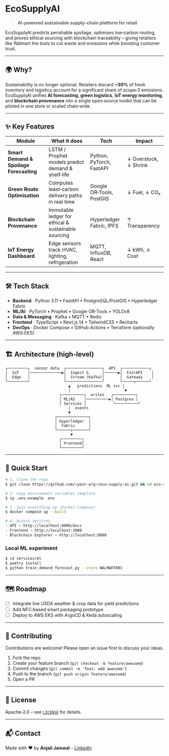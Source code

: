 # EcoSupplyAI

> **AI‑powered sustainable supply‑chain platform for retail**

EcoSupplyAI predicts perishable spoilage, optimises low‑carbon routing, and proves ethical sourcing with blockchain traceability – giving retailers like Walmart the tools to cut waste and emissions while boosting customer trust.

---

## 🌍 Why?

Sustainability is no longer optional. Retailers discard **\~30%** of fresh inventory and logistics account for a significant share of scope‑3 emissions. EcoSupplyAI unifies **AI forecasting**, **green logistics**, **IoT energy monitoring**, and **blockchain provenance** into a single open‑source toolkit that can be piloted in one store or scaled chain‑wide.

---

## ✨ Key Features

| Module                                  | What it does                                        | Tech                     | Impact                |
| --------------------------------------- | --------------------------------------------------- | ------------------------ | --------------------- |
| **Smart Demand & Spoilage Forecasting** | LSTM / Prophet models predict demand & shelf‑life   | Python, PyTorch, FastAPI | ↓ Overstock, ↓ Shrink |
| **Green Route Optimisation**            | Computes least‑carbon delivery paths in real time   | Google OR‑Tools, PostGIS | ↓ Fuel, ↓ CO₂         |
| **Blockchain Provenance**               | Immutable ledger for ethical & sustainable sourcing | Hyperledger Fabric, IPFS | ↑ Transparency        |
| **IoT Energy Dashboard**                | Edge sensors track HVAC, lighting, refrigeration    | MQTT, InfluxDB, React    | ↓ kWh, ↓ Cost         |

---

## 🛠️ Tech Stack

* **Backend** · Python 3.11 • FastAPI • PostgreSQL/PostGIS • Hyperledger Fabric
* **ML/AI** · PyTorch • Prophet • Google OR‑Tools • YOLOv8
* **Data & Messaging** · Kafka • MQTT • Redis
* **Frontend** · TypeScript • Next.js 14 • TailwindCSS • Recharts
* **DevOps** · Docker Compose • GitHub Actions • Terraform (optionally AWS‑EKS)

---

## 🏗️ Architecture (high‑level)

```
┌─────────┐  sensor data  ┌────────────────┐  API  ┌────────────┐
│  IoT    │──────────────▶│  Ingest &      │──────▶│  FastAPI    │
│  Edge   │               │  Stream (Kafka)│       │  Gateway    │
└─────────┘               └────────────────┘       └─────┬──────┘
                            ▲   predictions  ML svc │
                            │                        ▼
                        ┌──────────┐  writes   ┌──────────┐
                        │ ML/AI    │──────────▶│ Postgres │
                        │ Services │            └──────────┘
                            │  events
                            ▼
                      ┌──────────────┐
                      │ Hyperledger  │
                      │  Fabric      │
                      └──────┬───────┘
                             ▼
                        ┌─────────┐
                        │ Frontend│
                        └─────────┘
```

---

## 🚀 Quick Start

```bash
# 1. Clone the repo
$ git clone https://github.com/<your‑org>/eco-supply-ai.git && cd eco-supply-ai

# 2. Copy environment variables template
$ cp .env.example .env

# 3. Spin everything up (Docker‑Compose)
$ docker compose up --build

# 4. Access services
- API – http://localhost:8000/docs
- Frontend – http://localhost:3000
- Blockchain Explorer – http://localhost:8080
```

### Local ML experiment

```bash
$ cd services/ml
$ poetry install
$ python train_demand_forecast.py --store WALMART001
```

---

## 🗺️ Roadmap

* [ ] Integrate live USDA weather & crop data for yield predictions
* [ ] Add NFC‑based smart packaging prototype
* [ ] Deploy to AWS EKS with ArgoCD & Keda autoscaling

---

## 🤝 Contributing

Contributions are welcome! Please open an issue first to discuss your ideas.

1. Fork the repo
2. Create your feature branch (`git checkout -b feature/awesome`)
3. Commit changes (`git commit -m 'feat: add awesome'`)
4. Push to the branch (`git push origin feature/awesome`)
5. Open a PR

---

## 📄 License

Apache‑2.0 – see [`LICENSE`](LICENSE) for details.

---

## 📬 Contact

Made with ♥ by **Anjali Jaiswal** – [LinkedIn](https://www.linkedin.com/in/anjali‑jaiswal/)
